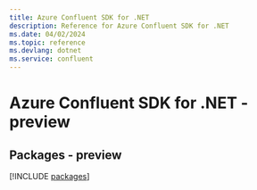 ```yaml
---
title: Azure Confluent SDK for .NET
description: Reference for Azure Confluent SDK for .NET
ms.date: 04/02/2024
ms.topic: reference
ms.devlang: dotnet
ms.service: confluent
---
```

# Azure Confluent SDK for .NET - preview
## Packages - preview
[!INCLUDE [packages](confluent-index.md)]
